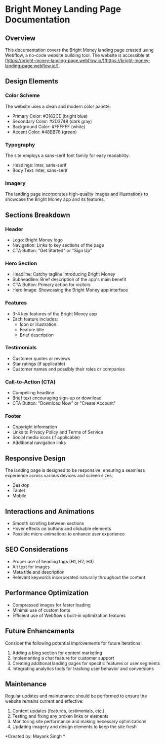 # Bright Money Landing Page Documentation

## Overview

This documentation covers the Bright Money landing page created using Webflow, a no-code website building tool. The website is accessible at [https://bright-money-landing-page.webflow.io/](https://bright-money-landing-page.webflow.io/).

## Design Elements

### Color Scheme

The website uses a clean and modern color palette:

- Primary Color: #3182CE (bright blue)
- Secondary Color: #2D3748 (dark gray)
- Background Color: #FFFFFF (white)
- Accent Color: #48BB78 (green)

### Typography

The site employs a sans-serif font family for easy readability:

- Headings: Inter, sans-serif
- Body Text: Inter, sans-serif

### Imagery

The landing page incorporates high-quality images and illustrations to showcase the Bright Money app and its features.

## Sections Breakdown

### Header

- Logo: Bright Money logo
- Navigation: Links to key sections of the page
- CTA Button: "Get Started" or "Sign Up"

### Hero Section

- Headline: Catchy tagline introducing Bright Money
- Subheadline: Brief description of the app's main benefit
- CTA Button: Primary action for visitors
- Hero Image: Showcasing the Bright Money app interface

### Features

- 3-4 key features of the Bright Money app
- Each feature includes:
  - Icon or illustration
  - Feature title
  - Brief description

### Testimonials

- Customer quotes or reviews
- Star ratings (if applicable)
- Customer names and possibly their roles or companies

### Call-to-Action (CTA)

- Compelling headline
- Brief text encouraging sign-up or download
- CTA Button: "Download Now" or "Create Account"

### Footer

- Copyright information
- Links to Privacy Policy and Terms of Service
- Social media icons (if applicable)
- Additional navigation links

## Responsive Design

The landing page is designed to be responsive, ensuring a seamless experience across various devices and screen sizes:

- Desktop
- Tablet
- Mobile

## Interactions and Animations

- Smooth scrolling between sections
- Hover effects on buttons and clickable elements
- Possible micro-animations to enhance user experience

## SEO Considerations

- Proper use of heading tags (H1, H2, H3)
- Alt text for images
- Meta title and description
- Relevant keywords incorporated naturally throughout the content

## Performance Optimization

- Compressed images for faster loading
- Minimal use of custom fonts
- Efficient use of Webflow's built-in optimization features

## Future Enhancements

Consider the following potential improvements for future iterations:

1. Adding a blog section for content marketing
2. Implementing a chat feature for customer support
3. Creating additional landing pages for specific features or user segments
4. Integrating analytics tools for tracking user behavior and conversions

## Maintenance

Regular updates and maintenance should be performed to ensure the website remains current and effective:

1. Content updates (features, testimonials, etc.)
2. Testing and fixing any broken links or elements
3. Monitoring site performance and making necessary optimizations
4. Updating imagery and design elements to keep the site fresh

*Created by: Mayank Singh *  
